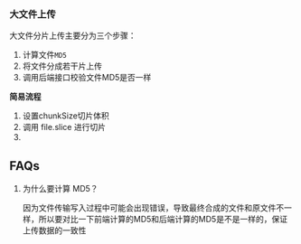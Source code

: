 ### 大文件上传

大文件分片上传主要分为三个步骤：

1. 计算文件`MD5`
2. 将文件分成若干片上传
3. 调用后端接口校验文件MD5是否一样

**简易流程**

1. 设置chunkSize切片体积
2. 调用 file.slice 进行切片
3. 





## FAQs

1. 为什么要计算 MD5？

   因为文件传输写入过程中可能会出现错误，导致最终合成的文件和原文件不一样，所以要对比一下前端计算的MD5和后端计算的MD5是不是一样的，保证上传数据的一致性

